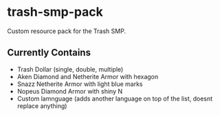 # trash-smp-pack
Custom resource pack for the Trash SMP.

## Currently Contains
 - Trash Dollar (single, double, multiple)
 - Aken Diamond and Netherite Armor with hexagon
 - Snazz Netherite Armor with light blue marks
 - Nopeus Diamond Armor with shiny N
 - Custom lamnguage (adds another language on top of the list, doesnt replace anything)
